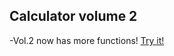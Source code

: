 ## Calculator volume 2
-Vol.2 now has more functions! [Try it!]( https://ghostdainy.github.io/Calculator-Vol.-2/)
